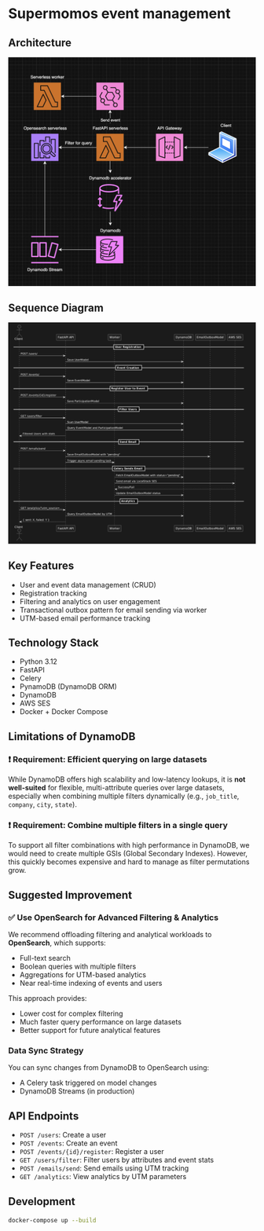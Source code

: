 # Supermomos event management

## Architecture

![Architecture Diagram](./docs/architecture.png)

## Sequence Diagram

![Sequence Diagram](./docs/sequence.png)

## Key Features

- User and event data management (CRUD)
- Registration tracking
- Filtering and analytics on user engagement
- Transactional outbox pattern for email sending via worker
- UTM-based email performance tracking

## Technology Stack

- Python 3.12
- FastAPI
- Celery
- PynamoDB (DynamoDB ORM)
- DynamoDB
- AWS SES
- Docker + Docker Compose

## Limitations of DynamoDB

### ❗ Requirement: Efficient querying on large datasets  
While DynamoDB offers high scalability and low-latency lookups, it is **not well-suited** for flexible, multi-attribute queries over large datasets, especially when combining multiple filters dynamically (e.g., `job_title`, `company`, `city`, `state`).

### ❗ Requirement: Combine multiple filters in a single query  
To support all filter combinations with high performance in DynamoDB, we would need to create multiple GSIs (Global Secondary Indexes). However, this quickly becomes expensive and hard to manage as filter permutations grow.

## Suggested Improvement

### ✅ Use OpenSearch for Advanced Filtering & Analytics

We recommend offloading filtering and analytical workloads to **OpenSearch**, which supports:

- Full-text search
- Boolean queries with multiple filters
- Aggregations for UTM-based analytics
- Near real-time indexing of events and users

This approach provides:

- Lower cost for complex filtering
- Much faster query performance on large datasets
- Better support for future analytical features

### Data Sync Strategy

You can sync changes from DynamoDB to OpenSearch using:

- A Celery task triggered on model changes
- DynamoDB Streams (in production)

## API Endpoints

- `POST /users`: Create a user
- `POST /events`: Create an event
- `POST /events/{id}/register`: Register a user
- `GET /users/filter`: Filter users by attributes and event stats
- `POST /emails/send`: Send emails using UTM tracking
- `GET /analytics`: View analytics by UTM parameters

## Development

```bash
docker-compose up --build
